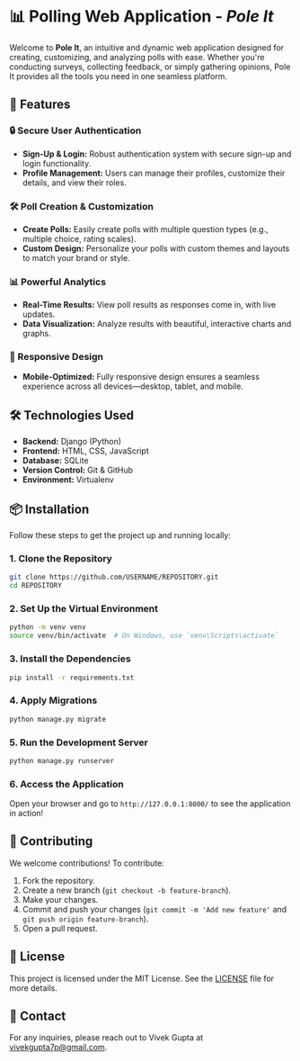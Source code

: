 
# 📊 Polling Web Application - *Pole It*

Welcome to **Pole It**, an intuitive and dynamic web application designed for creating, customizing, and analyzing polls with ease. Whether you're conducting surveys, collecting feedback, or simply gathering opinions, Pole It provides all the tools you need in one seamless platform.

## 🚀 Features

### 🔒 Secure User Authentication
- **Sign-Up & Login:** Robust authentication system with secure sign-up and login functionality.
- **Profile Management:** Users can manage their profiles, customize their details, and view their roles.

### 🛠️ Poll Creation & Customization
- **Create Polls:** Easily create polls with multiple question types (e.g., multiple choice, rating scales).
- **Custom Design:** Personalize your polls with custom themes and layouts to match your brand or style.

### 📊 Powerful Analytics
- **Real-Time Results:** View poll results as responses come in, with live updates.
- **Data Visualization:** Analyze results with beautiful, interactive charts and graphs.

### 📱 Responsive Design
- **Mobile-Optimized:** Fully responsive design ensures a seamless experience across all devices—desktop, tablet, and mobile.

## 🛠️ Technologies Used

- **Backend:** Django (Python)
- **Frontend:** HTML, CSS, JavaScript
- **Database:** SQLite
- **Version Control:** Git & GitHub
- **Environment:** Virtualenv

## 📦 Installation

Follow these steps to get the project up and running locally:

### 1. Clone the Repository

```bash
git clone https://github.com/USERNAME/REPOSITORY.git
cd REPOSITORY
```

### 2. Set Up the Virtual Environment

```bash
python -m venv venv
source venv/bin/activate  # On Windows, use `venv\Scripts\activate`
```

### 3. Install the Dependencies

```bash
pip install -r requirements.txt
```

### 4. Apply Migrations

```bash
python manage.py migrate
```

### 5. Run the Development Server

```bash
python manage.py runserver
```

### 6. Access the Application

Open your browser and go to `http://127.0.0.1:8000/` to see the application in action!

## 👥 Contributing

We welcome contributions! To contribute:

1. Fork the repository.
2. Create a new branch (`git checkout -b feature-branch`).
3. Make your changes.
4. Commit and push your changes (`git commit -m 'Add new feature'` and `git push origin feature-branch`).
5. Open a pull request.

## 📝 License

This project is licensed under the MIT License. See the [LICENSE](LICENSE) file for more details.

## 📧 Contact

For any inquiries, please reach out to Vivek Gupta at vivekgupta7p@gmail.com.
```

